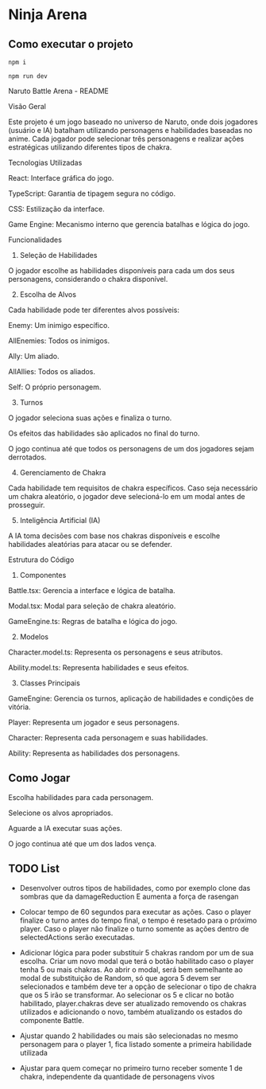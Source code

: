 # Ninja Arena

## Como executar o projeto

```
npm i

npm run dev
```

Naruto Battle Arena - README

Visão Geral

Este projeto é um jogo baseado no universo de Naruto, onde dois jogadores (usuário e IA) batalham utilizando personagens e habilidades baseadas no anime. Cada jogador pode selecionar três personagens e realizar ações estratégicas utilizando diferentes tipos de chakra.

Tecnologias Utilizadas

React: Interface gráfica do jogo.

TypeScript: Garantia de tipagem segura no código.

CSS: Estilização da interface.

Game Engine: Mecanismo interno que gerencia batalhas e lógica do jogo.

Funcionalidades

1. Seleção de Habilidades

O jogador escolhe as habilidades disponíveis para cada um dos seus personagens, considerando o chakra disponível.

2. Escolha de Alvos

Cada habilidade pode ter diferentes alvos possíveis:

Enemy: Um inimigo específico.

AllEnemies: Todos os inimigos.

Ally: Um aliado.

AllAllies: Todos os aliados.

Self: O próprio personagem.

3. Turnos

O jogador seleciona suas ações e finaliza o turno.

Os efeitos das habilidades são aplicados no final do turno.

O jogo continua até que todos os personagens de um dos jogadores sejam derrotados.

4. Gerenciamento de Chakra

Cada habilidade tem requisitos de chakra específicos. Caso seja necessário um chakra aleatório, o jogador deve selecioná-lo em um modal antes de prosseguir.

5. Inteligência Artificial (IA)

A IA toma decisões com base nos chakras disponíveis e escolhe habilidades aleatórias para atacar ou se defender.

Estrutura do Código

1. Componentes

Battle.tsx: Gerencia a interface e lógica de batalha.

Modal.tsx: Modal para seleção de chakra aleatório.

GameEngine.ts: Regras de batalha e lógica do jogo.

2. Modelos

Character.model.ts: Representa os personagens e seus atributos.

Ability.model.ts: Representa habilidades e seus efeitos.

3. Classes Principais

GameEngine: Gerencia os turnos, aplicação de habilidades e condições de vitória.

Player: Representa um jogador e seus personagens.

Character: Representa cada personagem e suas habilidades.

Ability: Representa as habilidades dos personagens.

## Como Jogar

Escolha habilidades para cada personagem.

Selecione os alvos apropriados.

Aguarde a IA executar suas ações.

O jogo continua até que um dos lados vença.

## TODO List

- Desenvolver outros tipos de habilidades, como por exemplo clone das sombras que da damageReduction E aumenta a força de rasengan

- Colocar tempo de 60 segundos para executar as ações. Caso o player finalize o turno antes do tempo final, o tempo é resetado para o próximo player. Caso o player não finalize o turno somente as ações dentro de selectedActions serão executadas.

- Adicionar lógica para poder substituir 5 chakras random por um de sua escolha. Criar um novo modal que terá o botão habilitado caso o player tenha 5 ou mais chakras. Ao abrir o modal, será bem semelhante ao modal de substituição de Random, só que agora 5 devem ser selecionados e também deve ter a opção de selecionar o tipo de chakra que os 5 irão se transformar. Ao selecionar os 5 e clicar no botão habilitado, player.chakras deve ser atualizado removendo os chakras utilizados e adicionando o novo, também atualizando os estados do componente Battle.

- Ajustar quando 2 habilidades ou mais são selecionadas no mesmo personagem para o player 1, fica listado somente a primeira habilidade utilizada

- Ajustar para quem começar no primeiro turno receber somente 1 de chakra, independente da quantidade de personagens vivos
